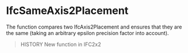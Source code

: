 # IfcSameAxis2Placement

The function compares two IfcAxis2Placement and ensures that they are the same (taking an arbitrary epsilon precision factor into account).
<!-- end of short definition -->


> HISTORY New function in IFC2x2
